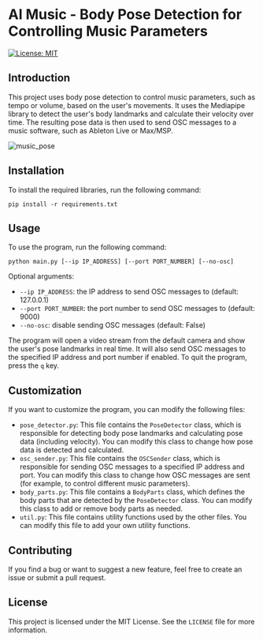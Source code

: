 # AI Music - Body Pose Detection for Controlling Music Parameters

[![License: MIT](https://img.shields.io/badge/License-MIT-yellow.svg)](https://opensource.org/licenses/MIT)

## Introduction

This project uses body pose detection to control music parameters, such as tempo or volume, based on the user's movements. It uses the Mediapipe library to detect the user's body landmarks and calculate their velocity over time. The resulting pose data is then used to send OSC messages to a music software, such as Ableton Live or Max/MSP.

![music_pose](https://user-images.githubusercontent.com/17069785/227744014-4da1efee-03a4-4cc4-a96f-0af867840a21.png)

## Installation

To install the required libraries, run the following command:

`pip install -r requirements.txt`

## Usage

To use the program, run the following command:

`python main.py [--ip IP_ADDRESS] [--port PORT_NUMBER] [--no-osc]`

Optional arguments:

-   `--ip IP_ADDRESS`: the IP address to send OSC messages to (default: 127.0.0.1)
-   `--port PORT_NUMBER`: the port number to send OSC messages to (default: 9000)
-   `--no-osc`: disable sending OSC messages (default: False)

The program will open a video stream from the default camera and show the user's pose landmarks in real time. It will also send OSC messages to the specified IP address and port number if enabled. To quit the program, press the `q` key.

## Customization

If you want to customize the program, you can modify the following files:

-   `pose_detector.py`: This file contains the `PoseDetector` class, which is responsible for detecting body pose landmarks and calculating pose data (including velocity). You can modify this class to change how pose data is detected and calculated.
-   `osc_sender.py`: This file contains the `OSCSender` class, which is responsible for sending OSC messages to a specified IP address and port. You can modify this class to change how OSC messages are sent (for example, to control different music parameters).
-   `body_parts.py`: This file contains a `BodyParts` class, which defines the body parts that are detected by the `PoseDetector` class. You can modify this class to add or remove body parts as needed.
-   `util.py`: This file contains utility functions used by the other files. You can modify this file to add your own utility functions.

## Contributing

If you find a bug or want to suggest a new feature, feel free to create an issue or submit a pull request.

## License

This project is licensed under the MIT License. See the `LICENSE` file for more information.
